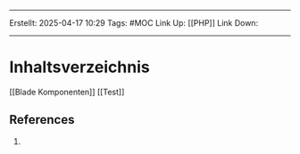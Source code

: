 
--- 
Erstellt: 2025-04-17    10:29 
Tags: #MOC 
Link Up: [[PHP]]
Link Down:

--- 
# Inhaltsverzeichnis
[[Blade Komponenten]]
[[Test]]
## References
1. 
